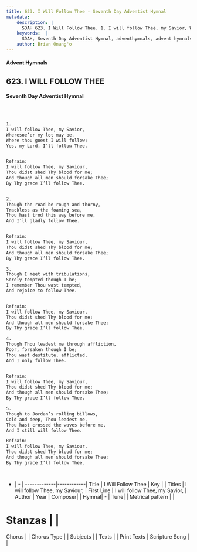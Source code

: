```yaml
---
title: 623. I Will Follow Thee - Seventh Day Adventist Hymnal
metadata:
    description: |
      SDAH 623. I Will Follow Thee. 1. I will follow Thee, my Savior, Wheresoe’er my lot may be. Where thou goest I will follow; Yes, my Lord, I’ll follow Thee. 
    keywords:  |
      SDAH, Seventh Day Adventist Hymnal, adventhymnals, advent hymnals, I Will Follow Thee, I will follow Thee, my Savior, ,I will follow Thee, my Saviour,
    author: Brian Onang'o
---
```


#### Advent Hymnals
## 623. I WILL FOLLOW THEE
#### Seventh Day Adventist Hymnal

```txt



1.
I will follow Thee, my Savior,
Wheresoe’er my lot may be.
Where thou goest I will follow;
Yes, my Lord, I’ll follow Thee.


Refrain:
I will follow Thee, my Saviour,
Thou didst shed Thy blood for me;
And though all men should forsake Thee;
By Thy grace I’ll follow Thee.


2.
Though the road be rough and thorny,
Trackless as the foaming sea,
Thou hast trod this way before me,
And I’ll gladly follow Thee.


Refrain:
I will follow Thee, my Saviour,
Thou didst shed Thy blood for me;
And though all men should forsake Thee;
By Thy grace I’ll follow Thee.

3.
Though I meet with tribulations,
Sorely tempted though I be;
I remember Thou wast tempted,
And rejoice to follow Thee.


Refrain:
I will follow Thee, my Saviour,
Thou didst shed Thy blood for me;
And though all men should forsake Thee;
By Thy grace I’ll follow Thee.

4.
Though Thou leadest me through affliction,
Poor, forsaken though I be;
Thou wast destitute, afflicted,
And I only follow Thee.


Refrain:
I will follow Thee, my Saviour,
Thou didst shed Thy blood for me;
And though all men should forsake Thee;
By Thy grace I’ll follow Thee.

5.
Though to Jordan’s rolling billows,
Cold and deep, Thou leadest me,
Thou hast crossed the waves before me,
And I still will follow Thee.

Refrain:
I will follow Thee, my Saviour,
Thou didst shed Thy blood for me;
And though all men should forsake Thee;
By Thy grace I’ll follow Thee.




```

- |   -  |
-------------|------------|
Title | I Will Follow Thee |
Key |  |
Titles | I will follow Thee, my Saviour, |
First Line | I will follow Thee, my Savior, |
Author | 
Year | 
Composer|  |
Hymnal|  - |
Tune|  |
Metrical pattern | |
# Stanzas |  |
Chorus |  |
Chorus Type |  |
Subjects |  |
Texts |  |
Print Texts | 
Scripture Song |  |
  
